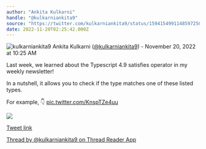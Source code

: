 ```yaml
---
author: "Ankita Kulkarni"
handle: "@kulkarniankita9"
source: "https://twitter.com/kulkarniankita9/status/1594154991148597250"
date: 2022-11-20T02:25:42.000Z
---
```


![kulkarniankita9](https://pbs.twimg.com/profile_images/1579695763508060162/OfUxKy07_normal.jpg)
Ankita Kulkarni ([@kulkarniankita9](https://twitter.com/kulkarniankita9)) - November 20, 2022 at 10:25 AM

Last week, we learned about the Typescript 4.9 satisfies operator in my weekly newsletter!

​In a nutshell, it allows you to check if the type matches one of these listed types.

For example, 👇 [pic.twitter.com/KnspTZe4uu](https://twitter.com/kulkarniankita9/status/1594154991148597250/photo/1)

![](https://pbs.twimg.com/media/Fh-Tg_sXgAE_Q9W.jpg)

[Tweet link](https://twitter.com/kulkarniankita9/status/1594154991148597250)

[Thread by @kulkarniankita9 on Thread Reader App](https://threadreaderapp.com/thread/1594154991148597250.html)
